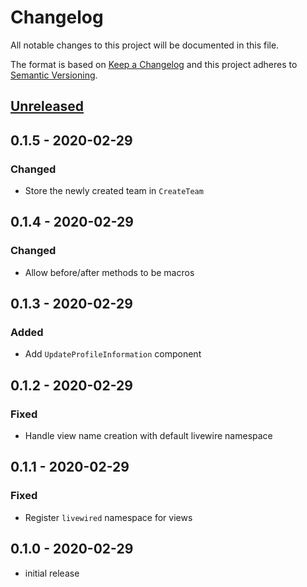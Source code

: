 # Changelog

All notable changes to this project will be documented in this file.

The format is based on [Keep a Changelog](http://keepachangelog.com/en/1.0.0/)
and this project adheres to [Semantic Versioning](http://semver.org/spec/v2.0.0.html).

## [Unreleased]

## 0.1.5 - 2020-02-29

### Changed

- Store the newly created team in `CreateTeam`

## 0.1.4 - 2020-02-29

### Changed

- Allow before/after methods to be macros

## 0.1.3 - 2020-02-29

### Added

- Add `UpdateProfileInformation` component

## 0.1.2 - 2020-02-29

### Fixed

- Handle view name creation with default livewire namespace

## 0.1.1 - 2020-02-29

### Fixed

- Register `livewired` namespace for views

## 0.1.0 - 2020-02-29

- initial release

[Unreleased]: https://github.com/kodekeep/livewired/compare/master...develop
